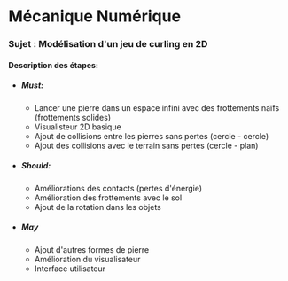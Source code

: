 # Mécanique Numérique

### Sujet : Modélisation d'un jeu de curling en 2D

#### Description des étapes:
* ##### Must:
    * Lancer une pierre dans un espace infini avec des frottements naïfs (frottements solides)
    * Visualisteur 2D basique
    * Ajout de collisions entre les pierres sans pertes (cercle - cercle)
    * Ajout des collisions avec le terrain sans pertes (cercle - plan)
* ##### Should:
    * Améliorations des contacts (pertes d'énergie)
    * Amélioration des frottements avec le sol
    * Ajout de la rotation dans les objets
* ##### May
    * Ajout d'autres formes de pierre
    * Amélioration du visualisateur
    * Interface utilisateur

